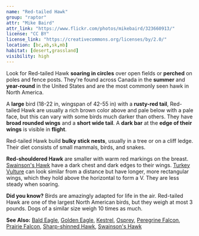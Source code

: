 ```yaml
---
name: "Red-tailed Hawk"
group: "raptor"
attr: "Mike Baird"
attr_link: "https://www.flickr.com/photos/mikebaird/323660913/"
license: "CC BY"
license_link: "https://creativecommons.org/licenses/by/2.0/"
location: [bc,ab,sk,mb]
habitat: [desert,grassland]
visibility: high
---
```

Look for Red-tailed Hawk **soaring in circles** over open fields or **perched** on poles and fence posts. They're found across Canada in the **summer** and **year-round** in the United States and are the most commonly seen hawk in North America.

A **large** bird (18-22 in, wingspan of 42-55 in) with a **rusty-red tail**, Red-tailed Hawk are usually a rich brown color above and pale below with a pale face, but this can vary with some birds much darker than others. They have **broad rounded wings** and a **short wide tail**. A **dark bar** at the **edge of their wings** is visible in **flight**.

Red-tailed Hawk build **bulky stick nests**, usually in a tree or on a cliff ledge. Their diet consists of small mammals, birds, and snakes.

**Red-shouldered Hawk** are smaller with warm red markings on the breast. [Swainson's Hawk](/birds/swahawk) have a dark chest and dark edges to their wings. [Turkey Vulture](/{{section}}/turkvult) can look similar from a distance but have longer, more rectangular wings, which they hold above the horizontal to form a V. They are less steady when soaring.

**Did you know?** Birds are amazingly adapted for life in the air. Red-tailed Hawk are one of the largest North American birds, but they weigh at most 3 pounds. Dogs of a similar size weigh 10 times as much.

<!-- generated, do not edit -->
**See Also:**
[Bald Eagle](/birds/baldeagle),
[Golden Eagle](/birds/goldeagl),
[Kestrel](/birds/kestrel),
[Osprey](/birds/osprey),
[Peregrine Falcon](/birds/peregrine),
[Prairie Falcon](/birds/prafalc),
[Sharp-shinned Hawk](/birds/shshawk),
[Swainson's Hawk](/birds/swahawk)
